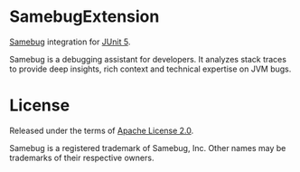 # SamebugExtension

[Samebug](https://samebug.io/) integration for [JUnit 5](https://junit.org/junit5/).

Samebug is a debugging assistant for developers. It analyzes stack traces to provide deep insights, rich context and technical expertise on JVM bugs.

# License

Released under the terms of [Apache License 2.0](/LICENSE).

Samebug is a registered trademark of Samebug, Inc. Other names may be trademarks of their respective owners.
